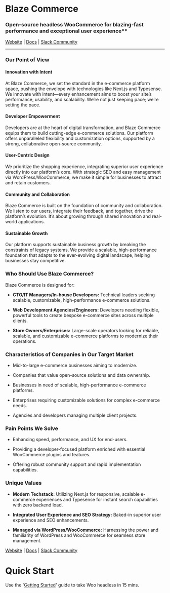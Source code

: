 # Blaze Commerce

### Open-source headless WooCommerce for blazing-fast performance and exceptional user experience**

[Website](https://blazecommerce.io/) | [Docs](https://docs.blazecommerce.io/) | [Slack Community](https://join.slack.com/t/blaze-community/shared_invite/zt-2pov0vyr8-7eEk2nGY~NJsjGfrrXP4Sg)

---

### Our Point of View

#### Innovation with Intent

At Blaze Commerce, we set the standard in the e-commerce platform space, pushing the envelope with technologies like Next.js and Typesense. We innovate with intent—every enhancement aims to boost your site’s performance, usability, and scalability. We’re not just keeping pace; we’re setting the pace.

#### Developer Empowerment

Developers are at the heart of digital transformation, and Blaze Commerce equips them to build cutting-edge e-commerce solutions. Our platform offers unparalleled flexibility and customization options, supported by a strong, collaborative open-source community.

#### User-Centric Design

We prioritize the shopping experience, integrating superior user experience directly into our platform’s core. With strategic SEO and easy management via WordPress/WooCommerce, we make it simple for businesses to attract and retain customers.

#### Community and Collaboration

Blaze Commerce is built on the foundation of community and collaboration. We listen to our users, integrate their feedback, and together, drive the platform’s evolution. It’s about growing through shared innovation and real-world applications.

#### Sustainable Growth

Our platform supports sustainable business growth by breaking the constraints of legacy systems. We provide a scalable, high-performance foundation that adapts to the ever-evolving digital landscape, helping businesses stay competitive.

### Who Should Use Blaze Commerce?

Blaze Commerce is designed for:

- **CTO/IT Managers/In-house Developers:** Technical leaders seeking scalable, customizable, high-performance e-commerce solutions.

- **Web Development Agencies/Engineers:** Developers needing flexible, powerful tools to create bespoke e-commerce sites across multiple clients.

- **Store Owners/Enterprises:** Large-scale operators looking for reliable, scalable, and customizable e-commerce platforms to modernize their operations.

### Characteristics of Companies in Our Target Market

- Mid-to-large e-commerce businesses aiming to modernize.

- Companies that value open-source solutions and data ownership.

- Businesses in need of scalable, high-performance e-commerce platforms.

- Enterprises requiring customizable solutions for complex e-commerce needs.

- Agencies and developers managing multiple client projects.

### Pain Points We Solve

- Enhancing speed, performance, and UX for end-users.

- Providing a developer-focused platform enriched with essential WooCommerce plugins and features.

- Offering robust community support and rapid implementation capabilities.

### Unique Values

- **Modern Techstack:** Utilizing Next.js for responsive, scalable e-commerce experiences and Typesense for instant search capabilities with zero backend load.

- **Integrated User Experience and SEO Strategy:** Baked-in superior user experience and SEO enhancements.

- **Managed via WordPress/WooCommerce:** Harnessing the power and familiarity of WordPress and WooCommerce for seamless store management.

[Website](https://blazecommerce.io/) | [Docs](https://docs.blazecommerce.io/) | [Slack Community](https://join.slack.com/t/blaze-community/shared_invite/zt-2pov0vyr8-7eEk2nGY~NJsjGfrrXP4Sg)

# Quick Start

Use the '[Getting Started](https://docs.blazecommerce.io/quick-start)' guide to take Woo headless in 15 mins. 
